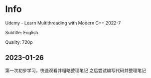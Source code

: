 # Info

Udemy - Learn Multithreading with Modern C++ 2022-7

Subtitle: English

Quality: 720p


## 2023-01-26

第一次初步学习，快速观看并粗略整理笔记
之后尝试编写代码并整理笔记
